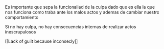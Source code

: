 Es importante que sepa la funcionaliad de la culpa dado que es ella la que nos funciona como traba ante los malos actos y ademas de cambiar nuestro comportamiento

Si no hay culpa, no hay consecuencias internas de realizar actos inescrupulosos

[[Lack of guilt because inconsecly]]